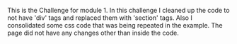This is the Challenge for module 1. 
In this challenge I cleaned up the code to not have 'div' tags and replaced them with 'section' tags. 
Also I consolidated some css code that was being repeated in the example. 
The page did not have any changes other than inside the code. 
